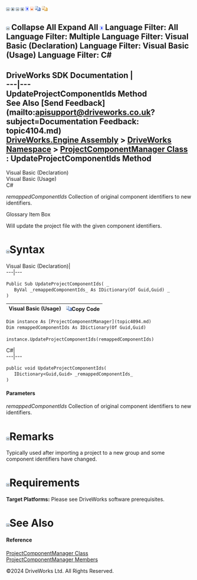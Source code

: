 ![](dotnetimages/collapse.gif) ![](dotnetimages/expand.gif) ![](dotnetimages/collapse.gif) ![](dotnetimages/expand.gif) ![](dotnetimages/drpdown.gif) ![](dotnetimages/drpdown_orange.gif) ![](dotnetimages/copycode.gif) ![](dotnetimages/copycodeHighlight.gif)

![](dotnetimages/collapse.gif) Collapse All Expand All ![](dotnetimages/drpdown.gif) Language Filter: All  Language Filter: Multiple  Language Filter: Visual Basic (Declaration) Language Filter: Visual Basic (Usage) Language Filter: C#  
---  
DriveWorks SDK Documentation  |   
---|---  
UpdateProjectComponentIds Method   
See Also [Send Feedback](mailto:apisupport@driveworks.co.uk?subject=Documentation Feedback: topic4104.md)  
[DriveWorks.Engine Assembly](topic2156.md) > [DriveWorks Namespace](topic2159.md) > [ProjectComponentManager Class](topic4094.md) : UpdateProjectComponentIds Method  
---  
  
Visual Basic (Declaration)    
Visual Basic (Usage)    
C# 

_remappedComponentIds_
    Collection of original component identifiers to new identifiers.

Glossary Item Box

Will update the project file with the given component identifiers. 

# ![](dotnetimages/collapse.gif)Syntax

Visual Basic (Declaration)|   
---|---  
      
    
    Public Sub UpdateProjectComponentIds( _
       ByVal _remappedComponentIds_ As IDictionary(Of Guid,Guid) _
    )   
  
Visual Basic (Usage)| ![](dotnetimages/copycode.gif)Copy Code  
---|---  
      
    
    Dim instance As [ProjectComponentManager](topic4094.md)
    Dim remappedComponentIds As IDictionary(Of Guid,Guid)
     
    instance.UpdateProjectComponentIds(remappedComponentIds)  
  
C#|   
---|---  
      
    
    public void UpdateProjectComponentIds( 
       IDictionary<Guid,Guid> _remappedComponentIds_
    )  
  
#### Parameters

 _remappedComponentIds_
    Collection of original component identifiers to new identifiers.

# ![](dotnetimages/collapse.gif)Remarks

Typically used after importing a project to a new group and some component identifiers have changed.

# ![](dotnetimages/collapse.gif)Requirements

**Target Platforms:** Please see DriveWorks software prerequisites.

# ![](dotnetimages/collapse.gif)See Also

#### Reference

[ProjectComponentManager Class](topic4094.md)   
[ProjectComponentManager Members](topic4095.md)

©2024 DriveWorks Ltd. All Rights Reserved.
